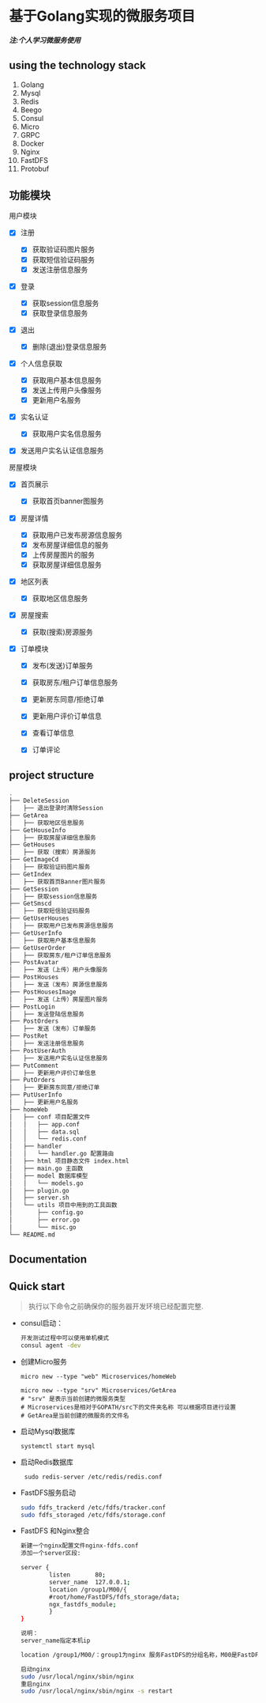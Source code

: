 # 基于Golang实现的微服务项目

##### 注:个人学习微服务使用

## using the technology stack

1. Golang
2. Mysql
3. Redis
4. Beego
5. Consul
6. Micro
7. GRPC
8. Docker
9. Nginx
10. FastDFS
11. Protobuf

## 功能模块

用户模块

- [x] 注册

  - [x]  获取验证码图片服务
  - [x]  获取短信验证码服务
  - [x]  发送注册信息服务
- [x] 登录

  - [x]  获取session信息服务
  - [x]  获取登录信息服务
- [x] 退出
  - [x] 删除(退出)登录信息服务
- [x] 个人信息获取

  - [x]  获取用户基本信息服务
  - [x]  发送上传用户头像服务
  - [x]  更新用户名服务
- [x] 实名认证

  - [x] 获取用户实名信息服务
- [x] 发送用户实名认证信息服务

房屋模块

- [x] 首页展示
  - [x]  获取首页banner图服务
- [x] 房屋详情

  - [x]  获取用户已发布房源信息服务
  - [x]  发布房屋详细信息的服务
  - [x]  上传房屋图片的服务
  - [x]  获取房屋详细信息服务
- [x] 地区列表
  - [x] 获取地区信息服务
- [x] 房屋搜索 
  - [x] 获取(搜索)房源服务
- [x] 订单模块

  - [x]  发布(发送)订单服务
  - [x]  获取房东/租户订单信息服务
  - [x]  更新房东同意/拒绝订单
  - [x]  更新用户评价订单信息
  - [x]  查看订单信息
  - [x]  订单评论


## project structure

```bash
.
├── DeleteSession
│   ├── 退出登录时清除Session
├── GetArea
│   ├── 获取地区信息服务
├── GetHouseInfo
│   ├── 获取房屋详细信息服务
├── GetHouses
│   ├── 获取（搜索）房源服务
├── GetImageCd
│   ├── 获取验证码图片服务
├── GetIndex
│   ├── 获取首页Banner图片服务
├── GetSession
│   ├── 获取session信息服务
├── GetSmscd
│   ├── 获取短信验证码服务
├── GetUserHouses
│   ├── 获取用户已发布房源信息服务
├── GetUserInfo
│   ├── 获取用户基本信息服务
├── GetUserOrder
│   ├── 获取房东/租户订单信息服务
├── PostAvatar
│   ├── 发送（上传）用户头像服务
├── PostHouses
│   ├── 发送（发布）房源信息服务
├── PostHousesImage
│   ├── 发送（上传）房屋图片服务
├── PostLogin
│   ├── 发送登陆信息服务
├── PostOrders
│   ├── 发送（发布）订单服务
├── PostRet
│   ├── 发送注册信息服务
├── PostUserAuth
│   ├── 发送用户实名认证信息服务
├── PutComment
│   ├── 更新用户评价订单信息
├── PutOrders
│   ├── 更新房东同意/拒绝订单
├── PutUserInfo
│   ├── 更新用户名服务
├── homeWeb
│   ├── conf 项目配置文件
│   │   ├── app.conf
│   │   ├── data.sql
│   │   └── redis.conf
│   ├── handler
│   │   └── handler.go 配置路由
│   ├── html 项目静态文件 index.html
│   ├── main.go 主函数
│   ├── model 数据库模型
│   │   └── models.go
│   ├── plugin.go
│   ├── server.sh
│   └── utils 项目中用到的工具函数
│       ├── config.go
│       ├── error.go
│       └── misc.go
└── README.md
```

## Documentation



## Quick start

> 执行以下命令之前确保你的服务器开发环境已经配置完整.

- consul启动：

  ```bash
  开发测试过程中可以使用单机模式
  consul agent -dev
  ```

- 创建Micro服务

  ```bahs
  micro new --type "web" Microservices/homeWeb
  
  micro new --type "srv" Microservices/GetArea
  # "srv" 是表示当前创建的微服务类型
  # Microservices是相对于GOPATH/src下的文件夹名称 可以根据项目进行设置 
  # GetArea是当前创建的微服务的文件名
  ```

- 启动Mysql数据库

  ```bahs
  systemctl start mysql
  ```

- 启动Redis数据库

  ```bahs
   sudo redis-server /etc/redis/redis.conf
  ```

- FastDFS服务启动

  ```bash
  sudo fdfs_trackerd /etc/fdfs/tracker.conf
  sudo fdfs_storaged /etc/fdfs/storage.conf
  ```

- FastDFS 和Nginx整合

  ```bash
  新建一个nginx配置文件nginx-fdfs.conf
  添加一个server区段:
  
  server {
          listen       80;
          server_name  127.0.0.1;
          location /group1/M00/{
          #root/home/FastDFS/fdfs_storage/data;
          ngx_fastdfs_module;
          }
  }
  
  说明：
  server_name指定本机ip
  
  location /group1/M00/：group1为nginx 服务FastDFS的分组名称，M00是FastDFS自动生成编号，对应store_path0=/home/FastDFS/fdfs_storage，如果FastDFS定义store_path1，这里就是M01
  
  启动nginx
  sudo /usr/local/nginx/sbin/nginx
  重启nginx
  sudo /usr/local/nginx/sbin/nginx -s restart
  ```




